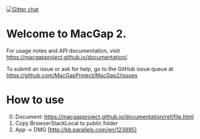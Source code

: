 [![Gitter chat](https://badges.gitter.im/MacGapProject/MacGap2.png)](https://gitter.im/MacGapProject/MacGap2)

# Welcome to MacGap 2.

For usage notes and API documentation, visit https://macgapproject.github.io/documentation/.

To submit an issue or ask for help, go to the GitHub issue queue at https://github.com/MacGapProject/MacGap2/issues

# How to use

0. Document: https://macgapproject.github.io/documentation/ref/file.html
1. Copy BrowserStackLocal to public folder
2. App -> DMG [http://kb.parallels.com/en/123895]

